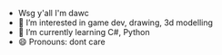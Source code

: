 - Wsg y'all I'm dawc
- 👀 I’m interested in game dev, drawing, 3d modelling
- 🌱 I’m currently learning C#, Python
- 😄 Pronouns: dont care



